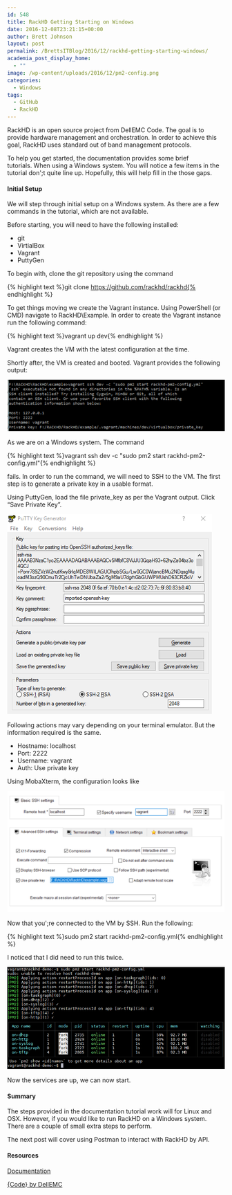 ```yaml
---
id: 548
title: RackHD Getting Starting on Windows
date: 2016-12-08T23:21:15+00:00
author: Brett Johnson
layout: post
permalink: /BrettsITBlog/2016/12/rackhd-getting-starting-windows/
academia_post_display_home:
  - ""
image: /wp-content/uploads/2016/12/pm2-config.png
categories:
  - Windows
tags:
  - GitHub
  - RackHD
---
```


RackHD is an open source project from DellEMC Code. The goal is to provide hardware management and orchestration. In order to achieve this goal, RackHD uses standard out of band management protocols.

To help you get started, the documentation provides some brief tutorials. When using a Windows system. You will notice a few items in the tutorial don';t quite line up. Hopefully, this will help fill in the those gaps.

#### Initial Setup

We will step through initial setup on a Windows system. As there are a few commands in the tutorial, which are not available.

Before starting, you will need to have the following installed:

  * git
  * VirtialBox
  * Vagrant
  * PuttyGen

To begin with, clone the git repository using the command

{% highlight text %}git clone https://github.com/rackhd/rackhd{% endhighlight %}

To get things moving we create the Vagrant instance. Using PowerShell (or CMD) navigate to RackHD\Example. In order to create the Vagrant instance run the following command:

{% highlight text %}vagrant up dev{% endhighlight %}

Vagrant creates the VM with the latest configuration at the time.

Shortly after, the VM is created and booted. Vagrant provides the following output:

[![UpDev Output](/assets/images/2016/12/UpDevOutput.png)]({{site.url}}/assets/images/2016/12/UpDevOutput.png)

As we are on a Windows system. The command

{% highlight text %}vagrant ssh dev -c "sudo pm2 start rackhd-pm2-config.yml"{% endhighlight %}

fails. In order to run the command, we will need to SSH to the VM. The first step is to generate a private key in a usable format.

Using PuttyGen, load the file private_key as per the Vagrant output. Click &#8220;Save Private Key&#8221;.

[![PuttyGen](/assets/images/2016/12/PuttyGen.png)]({{site.url}}/assets/images/2016/12/PuttyGen.png)

Following actions may vary depending on your terminal emulator. But the information required is the same.

  * Hostname: localhost
  * Port: 2222
  * Username: vagrant
  * Auth: Use private key

Using MobaXterm, the configuration looks like

[![PuttyGen](/assets/images/2016/12/SSH-Connection-e1481198475921.png)]({{site.url}}/assets/images/2016/12/SSH-Connection-e1481198475921.png)

Now that you';re connected to the VM by SSH. Run the following:

{% highlight text %}sudo pm2 start rackhd-pm2-config.yml{% endhighlight %}

I noticed that I did need to run this twice.

[![Config](/assets/images/2016/12/pm2-config.png)]({{site.url}}/assets/images/2016/12/pm2-config.png)

Now the services are up, we can now start.

#### Summary

The steps provided in the documentation tutorial work will for Linux and OSX. However, if you would like to run RackHD on a Windows system. There are a couple of small extra steps to perform.

The next post will cover using Postman to interact with RackHD by API.

#### Resources

[Documentation](http://rackhd.readthedocs.io)

[{Code} by DellEMC](https://codedellemc.com/)
